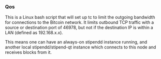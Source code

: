 ### Qos ###

This is a Linux bash script that will set up tc to limit the outgoing bandwidth for connections to the Bitcoin network. It limits outbound TCP traffic with a source or destination port of 46978, but not if the destination IP is within a LAN (defined as 192.168.x.x).

This means one can have an always-on stipendd instance running, and another local stipendd/stipend-qt instance which connects to this node and receives blocks from it.
